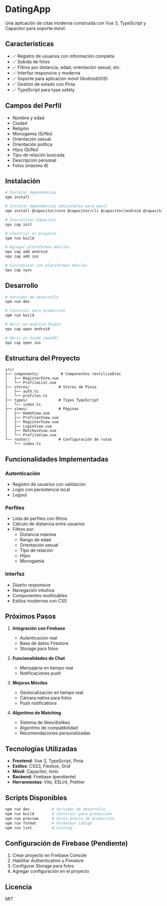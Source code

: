 # DatingApp

Una aplicación de citas moderna construida con Vue 3, TypeScript y Capacitor para soporte móvil.

## Características

- ✅ Registro de usuarios con información completa
- ✅ Subida de fotos
- ✅ Filtros por distancia, edad, orientación sexual, etc.
- ✅ Interfaz responsive y moderna
- ✅ Soporte para aplicación móvil (Android/iOS)
- ✅ Gestión de estado con Pinia
- ✅ TypeScript para type safety

## Campos del Perfil

- Nombre y edad
- Ciudad
- Religión
- Monogamia (Sí/No)
- Orientación sexual
- Orientación política
- Hijos (Sí/No)
- Tipo de relación buscada
- Descripción personal
- Fotos (máximo 6)

## Instalación

```bash
# Instalar dependencias
npm install

# Instalar dependencias adicionales para móvil
npm install @capacitor/core @capacitor/cli @capacitor/android @capacitor/ios @capacitor/camera @capacitor/geolocation @capacitor/storage @ionic/vue @ionic/vue-router firebase @vueuse/core @vueuse/geolocation --legacy-peer-deps

# Inicializar Capacitor
npx cap init

# Construir el proyecto
npm run build

# Agregar plataformas móviles
npx cap add android
npx cap add ios

# Sincronizar con plataformas móviles
npx cap sync
```

## Desarrollo

```bash
# Servidor de desarrollo
npm run dev

# Construir para producción
npm run build

# Abrir en Android Studio
npx cap open android

# Abrir en Xcode (macOS)
npx cap open ios
```

## Estructura del Proyecto

```
src/
├── components/          # Componentes reutilizables
│   ├── RegisterForm.vue
│   └── ProfileList.vue
├── stores/             # Stores de Pinia
│   ├── auth.ts
│   └── profiles.ts
├── types/              # Tipos TypeScript
│   └── index.ts
├── views/              # Páginas
│   ├── HomeView.vue
│   ├── ProfilesView.vue
│   ├── RegisterView.vue
│   ├── LoginView.vue
│   ├── MatchesView.vue
│   └── ProfileView.vue
└── router/             # Configuración de rutas
    └── index.ts
```

## Funcionalidades Implementadas

### Autenticación
- Registro de usuarios con validación
- Login con persistencia local
- Logout

### Perfiles
- Lista de perfiles con filtros
- Cálculo de distancia entre usuarios
- Filtros por:
  - Distancia máxima
  - Rango de edad
  - Orientación sexual
  - Tipo de relación
  - Hijos
  - Monogamia

### Interfaz
- Diseño responsive
- Navegación intuitiva
- Componentes reutilizables
- Estilos modernos con CSS

## Próximos Pasos

1. **Integración con Firebase**
   - Autenticación real
   - Base de datos Firestore
   - Storage para fotos

2. **Funcionalidades de Chat**
   - Mensajería en tiempo real
   - Notificaciones push

3. **Mejoras Móviles**
   - Geolocalización en tiempo real
   - Cámara nativa para fotos
   - Push notifications

4. **Algoritmo de Matching**
   - Sistema de likes/dislikes
   - Algoritmo de compatibilidad
   - Recomendaciones personalizadas

## Tecnologías Utilizadas

- **Frontend**: Vue 3, TypeScript, Pinia
- **Estilos**: CSS3, Flexbox, Grid
- **Móvil**: Capacitor, Ionic
- **Backend**: Firebase (pendiente)
- **Herramientas**: Vite, ESLint, Prettier

## Scripts Disponibles

```bash
npm run dev          # Servidor de desarrollo
npm run build        # Construir para producción
npm run preview      # Vista previa de producción
npm run format       # Formatear código
npm run lint         # Linting
```

## Configuración de Firebase (Pendiente)

1. Crear proyecto en Firebase Console
2. Habilitar Authentication y Firestore
3. Configurar Storage para fotos
4. Agregar configuración en el proyecto

## Licencia

MIT
